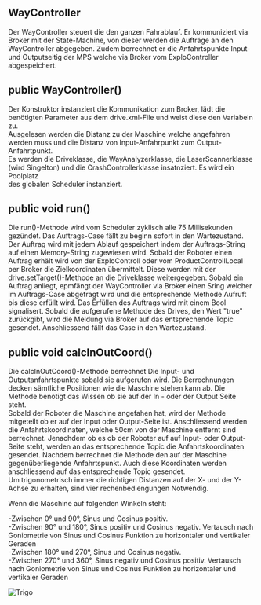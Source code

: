 ## WayController  
Der WayController steuert die den ganzen Fahrablauf. Er kommuniziert via Broker mit der State-Machine, von dieser werden die Aufträge an den WayController abgegeben. Zudem berrechnet er die Anfahrtspunkte Input- und Outputseitig der MPS welche via Broker vom ExploController abgespeichert.
  
## public WayController()  
Der Konstruktor instanziert die Kommunikation zum Broker, lädt die benötigten Parameter aus dem drive.xml-File und weist diese den Variabeln zu.  
Ausgelesen werden die Distanz zu der Maschine welche angefahren werden muss und die Distanz von Input-Anfahrpunkt zum Output-Anfahrtpunkt.  
Es werden die Driveklasse, die WayAnalyzerklasse, die LaserScannerklasse (wird Singelton) und die CrashControllerklasse insatnziert. Es wird ein Poolplatz  
des globalen Scheduler instanziert.
   
## public void run()  
Die run()-Methode wird vom Scheduler zyklisch alle 75 Millisekunden gezündet. Das Auftrags-Case fällt zu beginn sofort in den Wartezustand. Der Auftrag wird mit  jedem Ablauf gespeichert indem der Auftrags-String auf einen Memory-String zugewiesen wird. Sobald der Roboter einen Auftrag erhält wird von der ExploControll  oder vom ProductControllLocal per Broker die Zielkoordinaten  übermittelt. Diese werden mit der drive.setTarget()-Methode an die Driveklasse weitergegeben.  Sobald ein Auftrag anliegt, epmfängt der WayController via Broker einen Sring welcher im Auftrags-Case abgefragt wird und die entsprechende Methode Aufruft bis  diese erfüllt wird. Das Erfüllen des Auftrags wird mit einem Bool signalisert. Sobald die aufgerufene Methode des Drives, den Wert "true" zurückgibt, wird die   Meldung via Broker auf das entsprechende Topic gesendet. Anschliessend fällt das Case in den Wartezustand.  
  
## public void calcInOutCoord()  
Die calcInOutCoord()-Methode berrechnet Die Input- und Outputanfahrtspunkte sobald sie aufgerufen wird. Die Berrechnungen decken sämtliche Positionen wie die Maschine stehen kann ab. Die Methode benötigt das Wissen ob sie auf der In - oder der Output Seite steht.  
Sobald der Roboter die Maschine angefahen hat, wird der Methode mitgeteilt ob er auf der Input oder Output-Seite ist. Anschliessend werden die  Anfahrtskoordinaten, welche 50cm von der Maschine entfernt sind berrechnet. Jenachdem ob es ob der Roboter auf auf Input- oder Output-Seite steht, werden an das entsprechende Topic die Anfahrtskoordinaten gesendet. Nachdem berrechnet die Methode den auf der Maschine gegenüberliegende Anfahrtspunkt. Auch diese Koordinaten werden anschliessend auf das entsprechende Topic gesendet.  
Um trigonometrisch immer die richtigen Distanzen auf der X- und der Y-Achse zu erhalten, sind vier rechenbediengungen Notwendig.  
  
Wenn die Maschine auf folgenden Winkeln steht:
  
-Zwischen 0° und 90°, Sinus und Cosinus positiv.  
-Zwischen 90° und 180°, Sinus positiv und Cosinus negativ. Vertausch nach Goniometrie von Sinus und Cosinus Funktion zu horizontaler und vertikaler Geraden  
-Zwischen 180° und 270°, Sinus und Cosinus negativ.   
-Zwischen 270° und 360°, Sinus negativ und Cosinus positiv. Vertausch nach Goniometrie von Sinus und Cosinus Funktion zu horizontaler und vertikaler Geraden   
  

![Trigo](https://gitlab.com/solidus/hefei/uploads/a88ebeb4663cf3871c57513ed170315e/Trigo.jpg)
